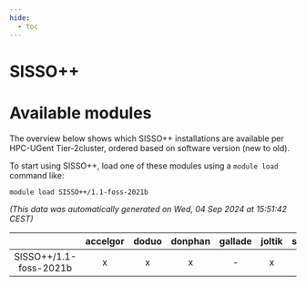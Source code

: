 ```yaml
---
hide:
  - toc
---
```


SISSO++
=======

# Available modules


The overview below shows which SISSO++ installations are available per HPC-UGent Tier-2cluster, ordered based on software version (new to old).

To start using SISSO++, load one of these modules using a `module load` command like:

```shell
module load SISSO++/1.1-foss-2021b
```

*(This data was automatically generated on Wed, 04 Sep 2024 at 15:51:42 CEST)*  

| |accelgor|doduo|donphan|gallade|joltik|shinx|skitty|
| :---: | :---: | :---: | :---: | :---: | :---: | :---: | :---: |
|SISSO++/1.1-foss-2021b|x|x|x|-|x|-|x|
